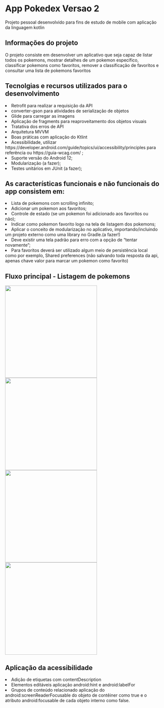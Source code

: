 # App Pokedex Versao 2
<p>Projeto pessoal desenvolvido para fins de estudo de mobile com aplicação da linguagem kotlin</p>

<h2>Informações do projeto</h2>
<p>O projeto consiste em desenvolver um aplicativo que seja capaz de listar todos os pokemons, mostrar detalhes de um pokemon específico, classificar pokemons como favoritos, remover a classificação de favoritos e consultar uma lista de pokemons favoritos</p>

<h2>Tecnolgias e recursos utilizados para o desenvolvimento</h2>
<li>Retrofit para realizar a requisição da API</li>
<li>converter-gson para atividades de serialização de objetos</li>
<li>Glide para carregar as imagens</li>
<li>Aplicação de fragments para reaproveitamento dos objetos visuais</li>
<li>Tratativa dos erros de API</li>
<li>Arquitetura MVVM</li>
<li>Boas práticas com aplicação do Ktlint</li>
<li>Acessibilidade, utilizar https://developer.android.com/guide/topics/ui/accessibility/principles para
referência ou https://guia-wcag.com/ ;
<li>Suporte versão do Android 12;</li>
<li>Modularização (a fazer);</li>
<li>Testes unitários em JUnit (a fazer);</li>

<h2>As características funcionais e não funcionais do app consistem em:</h2>
<li>Lista de pokemons com scrolling infinito;</li>
<li>Adicionar um pokemon aos favoritos;</li>
<li>Controle de estado (se um pokemon foi adicionado aos favoritos ou não);</li>
<li>Indicar como pokemon favorito logo na tela de listagem dos pokemons;</li>
<li>Aplicar o conceito de modularização no aplicativo, importando/incluindo um projeto externo como uma library no Gradle.(a fazer!)</li>
<li> Deve existir uma tela padrão para erro com a opção de “tentar novamente”;</li>
<li>Para favoritos deverá ser utilizado algum meio de persistência local como por exemplo, Shared
preferences (não salvando toda resposta da api, apenas chave valor para marcar um pokemon como
favorito)</li>


<h2>Fluxo principal - Listagem de pokemons</h2>
<p float="left">
<img src="https://user-images.githubusercontent.com/103140224/176012602-0a1272ed-78eb-4beb-9dd9-b378b9e5cdfb.png" width="300"/>
<img src="https://user-images.githubusercontent.com/103140224/175982436-59cfa1db-b738-4635-a910-14a43a6b4c12.png" width="300"/>
<img src="https://user-images.githubusercontent.com/103140224/175982456-88883704-dcee-453a-9ee7-00f1c6cd5abd.png" width="300"/>
<img src="https://user-images.githubusercontent.com/103140224/175982471-7aac06a7-2ff1-4b01-8cb6-b7a4b4b6d939.png" width="300"/>
</p>


<h2>Aplicação da acessibilidade</h2>
<li>Adição de etiquetas com contentDescription</li>
<li>Elementos editáveis aplicação android:hint e android:labelFor</li>
<li>Grupos de conteúdo relacionado aplicação do android:screenReaderFocusable do objeto de contêiner como true e o atributo android:focusable de cada objeto interno como false.</li>
